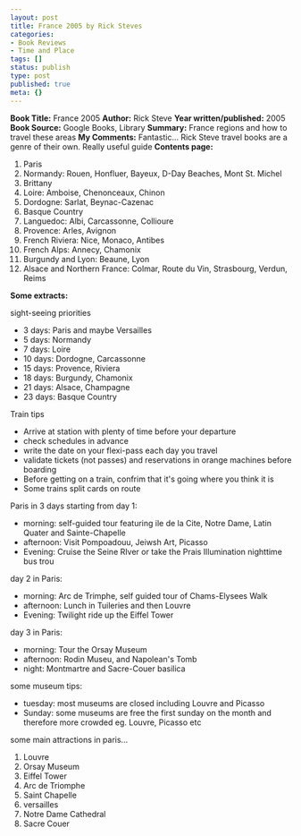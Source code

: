 ```yaml
---
layout: post
title: France 2005 by Rick Steves
categories:
- Book Reviews
- Time and Place
tags: []
status: publish
type: post
published: true
meta: {}
---
```

<strong>Book Title:</strong> France 2005
<strong>Author:</strong> Rick Steve
<strong>Year written/published:</strong> 2005
<strong>Book Source:</strong> Google Books, Library
<strong>Summary:</strong> France regions and how to travel these areas
<strong>My Comments:</strong> Fantastic... Rick Steve travel books are a genre of their own. Really useful guide
<strong>Contents page:</strong>
<ol>
	<li>Paris</li>
	<li>Normandy: Rouen, Honfluer, Bayeux, D-Day Beaches, Mont St. Michel</li>
	<li>Brittany</li>
	<li>Loire: Amboise, Chenonceaux, Chinon</li>
	<li>Dordogne: Sarlat, Beynac-Cazenac</li>
	<li>Basque Country</li>
	<li>Languedoc: Albi, Carcassonne, Collioure</li>
	<li>Provence: Arles, Avignon</li>
	<li>French Riviera: Nice, Monaco, Antibes</li>
	<li>French Alps: Annecy, Chamonix</li>
	<li>Burgundy and Lyon: Beaune, Lyon</li>
	<li>Alsace and Northern France: Colmar, Route du Vin, Strasbourg, Verdun, Reims</li>
</ol>
<strong>Some extracts:</strong>

sight-seeing priorities
<ul>
	<li>3 days: Paris and maybe Versailles</li>
	<li>5 days: Normandy</li>
	<li>7 days: Loire</li>
	<li>10 days: Dordogne, Carcassonne</li>
	<li>15 days: Provence, Riviera</li>
	<li>18 days: Burgundy, Chamonix</li>
	<li>21 days: Alsace, Champagne</li>
	<li>23 days: Basque Country</li>
</ul>
Train tips
<ul>
	<li>Arrive at station with plenty of time before your departure</li>
	<li>check schedules in advance</li>
	<li>write the date on your flexi-pass each day you travel</li>
	<li>validate tickets (not passes) and reservations in orange machines before boarding</li>
	<li>Before getting on a train, confrim that it's going where you think it is</li>
	<li>Some trains split cards on route</li>
</ul>
Paris in 3 days starting from day 1:
<ul>
	<li>morning: self-guided tour featuring ile de la Cite, Notre Dame, Latin Quater and Sainte-Chapelle</li>
	<li>afternoon: Visit Pompoadouu, Jeiwsh Art, Picasso</li>
	<li>Evening: Cruise the Seine RIver or take the Prais Illumination nighttime bus trou</li>
</ul>
day 2 in Paris:
<ul>
	<li>morning: Arc de Trimphe, self guided tour of Chams-Elysees Walk</li>
	<li>afternoon: Lunch in Tuileries and then Louvre</li>
	<li>Evening: Twilight ride up the Eiffel Tower</li>
</ul>
day 3 in Paris:
<ul>
	<li>morning: Tour the Orsay Museum</li>
	<li>afternoon: Rodin Museu, and Napolean's Tomb</li>
	<li>night: Montmartre and Sacre-Couer basilica</li>
</ul>
some museum tips:
<ul>
	<li>tuesday: most museums are closed including Louvre and Picasso</li>
	<li>Sunday: some museums are free the first sunday on the month and therefore more crowded eg. Louvre, Picasso etc</li>
</ul>
some main attractions in paris...
<ol>
	<li>Louvre</li>
	<li>Orsay Museum</li>
	<li>Eiffel Tower</li>
	<li>Arc de Triomphe</li>
	<li>Saint Chapelle</li>
	<li>versailles</li>
	<li>Notre Dame Cathedral</li>
	<li>Sacre Couer</li>
</ol>
